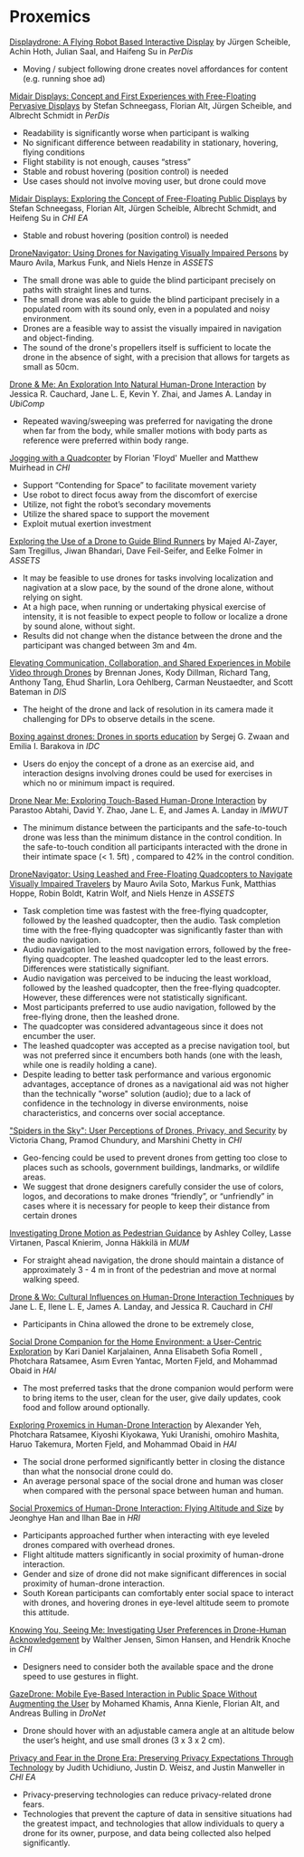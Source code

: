 # Proxemics

[Displaydrone: A Flying Robot Based Interactive Display](2013_Scheible_Displaydrone.md) by Jürgen Scheible, Achin Hoth, Julian Saal, and Haifeng Su in *PerDis*

- Moving / subject following drone creates novel affordances for content (e.g. running shoe ad)

[Midair Displays: Concept and First Experiences with Free-Floating Pervasive Displays](2014_Schneegass_PerDis.md) by Stefan Schneegass, Florian Alt, Jürgen Scheible, and Albrecht Schmidt in *PerDis*

- Readability is significantly worse when participant is walking
- No significant difference between readability in stationary, hovering, flying conditions
- Flight stability is not enough, causes “stress”
- Stable and robust hovering (position control) is needed
- Use cases should not involve moving user, but drone could move

[Midair Displays: Exploring the Concept of Free-Floating Public Displays](2014_Schneegass_Exploring.md) by Stefan Schneegass, Florian Alt, Jürgen Scheible, Albrecht Schmidt, and Heifeng Su in *CHI EA*

- Stable and robust hovering (position control) is needed

[DroneNavigator: Using Drones for Navigating Visually Impaired Persons](2015_Avila_DroneNavigator.md) by Mauro Avila, Markus Funk, and Niels Henze in *ASSETS*

- The small drone was able to guide the blind participant precisely on paths with straight lines and turns.
- The small drone was able to guide the blind participant precisely in a populated room with its sound only, even in a populated and noisy environment.
- Drones are a feasible way to assist the visually impaired in navigation and object-finding.
- The sound of the drone's propellers itself is sufficient to locate the drone in the absence of sight, with a precision that allows for targets as small as 50cm.

[Drone & Me: An Exploration Into Natural Human-Drone Interaction](2015_Cauchard_DroneAndMe.md) by Jessica R. Cauchard, Jane L. E, Kevin Y. Zhai, and James A. Landay in *UbiComp*

- Repeated waving/sweeping was preferred for navigating the drone when far from the body, while smaller motions with body parts as reference were preferred within body range.

[Jogging with a Quadcopter](2015_Mueller_Jogging.md) by Florian 'Floyd' Mueller and Matthew Muirhead in *CHI*

- Support “Contending for Space” to facilitate movement variety
- Use robot to direct focus away from the discomfort of exercise
- Utilize, not fight the robot’s secondary movements
- Utilize the shared space to support the movement 
- Exploit mutual exertion investment

[Exploring the Use of a Drone to Guide Blind Runners](2016_AlZayer_Runners.md) by Majed Al-Zayer, Sam Tregillus, Jiwan Bhandari, Dave Feil-Seifer, and Eelke Folmer in *ASSETS*

- It may be feasible to use drones for tasks involving localization and nagivation at a slow pace, by the sound of the drone alone, without relying on sight.
- At a high pace, when running or undertaking physical exercise of intensity, it is not feasible to expect people to follow or localize a drone by sound alone, without sight.
- Results did not change when the distance between the drone and the participant was changed between 3m and 4m.

[Elevating Communication, Collaboration, and Shared Experiences in Mobile Video through Drones](2016_Jones_MobileVideo.md) by Brennan Jones, Kody Dillman, Richard Tang, Anthony Tang, Ehud Sharlin, Lora Oehlberg, Carman Neustaedter, and Scott Bateman in *DIS*

- The height of the drone and lack of resolution in its camera made it challenging for DPs to observe details in the scene.

[Boxing against drones: Drones in sports education](2016_Zwaan_Boxing.md) by Sergej G. Zwaan and Emilia I. Barakova in *IDC*

- Users do enjoy the concept of a drone as an exercise aid, and interaction designs involving drones could be used for exercises in which no or minimum impact is required.

[Drone Near Me: Exploring Touch-Based Human-Drone Interaction](2017_Abtahi_DroneNearMe.md) by Parastoo Abtahi, David Y. Zhao, Jane L. E, and James A. Landay in *IMWUT*

- The minimum distance between the participants and the safe-to-touch drone was less than the minimum distance in the control condition. In the safe-to-touch condition all participants interacted with the drone in their intimate space (< 1. 5ft) , compared to 42% in the control condition.

[DroneNavigator: Using Leashed and Free-Floating Quadcopters to Navigate Visually Impaired Travelers](2017_AvilaSoto_DroneNavigator.md) by Mauro Avila Soto, Markus Funk, Matthias Hoppe, Robin Boldt, Katrin Wolf, and Niels Henze in *ASSETS*

- Task completion time was fastest with the free-flying quadcopter, followed by the leashed quadcopter, then the audio. Task completion time with the free-flying quadcopter was significantly faster than with the audio navigation.
- Audio navigation led to the most navigation errors, followed by the free-flying quadcopter. The leashed quadcopter led to the least errors. Differences were statistically signifiant.
- Audio navigation was perceived to be inducing the least workload, followed by the leashed quadcopter, then the free-flying quadcopter. However, these differences were not statistically significant.
- Most participants preferred to use audio navigation, followed by the free-flying drone, then the leashed drone.
- The quadcopter was considered advantageous since it does not encumber the user.
- The leashed quadcopter was accepted as a precise navigation tool, but was not preferred since it encumbers both hands (one with the leash, while one is readily holding a cane).
- Despite leading to better task performance and various ergonomic advantages, acceptance of drones as a navigational aid was not higher than the technically "worse" solution (audio); due to a lack of confidence in the technology in diverse environments, noise characteristics, and concerns over social acceptance.

["Spiders in the Sky": User Perceptions of Drones, Privacy, and Security](2017_Chang_SpidersInTheSky.md) by Victoria Chang, Pramod Chundury, and Marshini Chetty in *CHI*

- Geo-fencing could be used to prevent drones from getting too close to places such as schools, government buildings, landmarks, or wildlife areas.
- We suggest that drone designers carefully consider the use of colors, logos, and decorations to make drones “friendly”, or “unfriendly” in cases where it is necessary for people to keep their distance from certain drones

[Investigating Drone Motion as Pedestrian Guidance](2017_Colley_InvestigatingDroneMotion.md) by Ashley Colley, Lasse Virtanen, Pascal Knierim, Jonna Häkkilä in *MUM*

- For straight ahead navigation, the drone should maintain a distance of approximately 3 - 4 m in front of the pedestrian and move at normal walking speed.

[Drone & Wo: Cultural Influences on Human-Drone Interaction Techniques](2017_Ilene_DroneWo.md) by Jane L. E, Ilene L. E, James A. Landay, and Jessica R. Cauchard in *CHI*

- Participants in China allowed the drone to be extremely close,

[Social Drone Companion for the Home Environment: a User-Centric Exploration](2017_Karjalainen_SocialDroneCompanion.md) by Kari Daniel Karjalainen, Anna Elisabeth Sofia Romell , Photchara Ratsamee, Asım Evren Yantac, Morten Fjeld, and Mohammad Obaid in *HAI*

- The most preferred tasks that the drone companion would perform were to bring items to the user, clean for the user, give daily updates, cook food and follow around optionally.

[Exploring Proxemics in Human-Drone Interaction](2017_Yeh_ExploringProxemics.md) by Alexander Yeh, Photchara Ratsamee, Kiyoshi Kiyokawa, Yuki Uranishi, omohiro Mashita, Haruo Takemura, Morten Fjeld, and Mohammad Obaid in *HAI*

- The social drone performed significantly better in closing the distance than what the nonsocial drone could do.
- An average personal space of the social drone and human was closer when compared with the personal space between human and human.

[Social Proxemics of Human-Drone Interaction: Flying Altitude and Size](2018_Han_SocialProxemics.md) by Jeonghye Han and llhan Bae in *HRI*

- Participants approached further when interacting with eye leveled drones compared with overhead drones.
- Flight altitude matters significantly in social proximity of human-drone interaction.
- Gender and size of drone did not make significant differences in social proximity of human-drone interaction.
- South Korean participants can comfortably enter social space to interact with drones, and hovering drones in eye-level altitude seem to promote this attitude.

[Knowing You, Seeing Me: Investigating User Preferences in Drone-Human Acknowledgement](2018_Jensen_KnowingYouSeeingMe.md) by Walther Jensen, Simon Hansen, and Hendrik Knoche in *CHI*

- Designers need to consider both the available space and the drone speed to use gestures in flight.

[GazeDrone: Mobile Eye-Based Interaction in Public Space Without Augmenting the User](2018_Khamis_GazeDrone.md) by Mohamed Khamis, Anna Kienle, Florian Alt, and Andreas Bulling in *DroNet*

- Drone should hover with an adjustable camera angle at an altitude below the user’s height, and use small drones (3 x 3 x 2 cm).

[Privacy and Fear in the Drone Era: Preserving Privacy Expectations Through Technology](2018_Uchidiuno_PrivacyandFear.md) by Judith Uchidiuno, Justin D. Weisz, and Justin Manweller in *CHI EA*

- Privacy-preserving technologies can reduce privacy-related drone fears.
- Technologies that prevent the capture of data in sensitive situations had the greatest impact, and technologies that allow individuals to query a drone for its owner, purpose, and data being collected also helped significantly.


